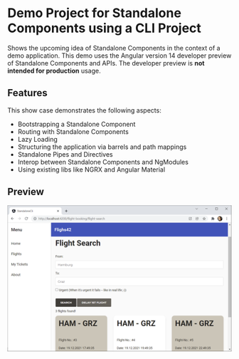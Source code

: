 # Demo Project for Standalone Components using a CLI Project

Shows the upcoming idea of Standalone Components in the context of a demo application. This demo uses the Angular version 14 developer preview of Standalone Components and APIs. The developer preview is **not intended for production** usage.

## Features

This show case demonstrates the following aspects:

- Bootstrapping a Standalone Component
- Routing with Standalone Components
- Lazy Loading
- Structuring the application via barrels and path mappings
- Standalone Pipes and Directives
- Interop between Standalone Components and NgModules
- Using existing libs like NGRX and Angular Material

## Preview

![Preview of the Demo App](preview.png)
